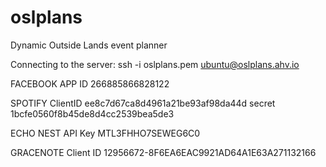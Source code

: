 oslplans
========

Dynamic Outside Lands event planner

Connecting to the server:
ssh -i oslplans.pem ubuntu@oslplans.ahv.io

FACEBOOK 
APP ID 266885866828122

SPOTIFY
ClientID ee8c7d67ca8d4961a21be93af98da44d
secret 1bcfe0560f8b45de8d4cc2539bea5de3

ECHO NEST
API Key MTL3FHHO7SEWEG6C0

GRACENOTE
Client ID 12956672-8F6EA6EAC9921AD64A1E63A271132166


